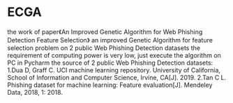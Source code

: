 # ECGA
the work of paper《An Improved Genetic Algorithm for Web Phishing Detection Feature Selection》
an improved Genetic Algorithm for feature selection problem on 2 public Web Phishing Detection datasets
the requirement of computing power is very low, just execute the algorithm on PC in Pycharm
the source of 2 public Web Phishing Detection datasets:
1.Dua D, Graff C. UCI machine learning repository. University of California, School of Information and Computer Science, Irvine, CA[J]. 2019.
2.Tan C L. Phishing dataset for machine learning: Feature evaluation[J]. Mendeley Data, 2018, 1: 2018.
